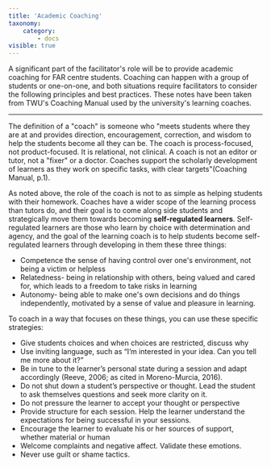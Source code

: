 ```yaml
---
title: 'Academic Coaching'
taxonomy:
    category:
        - docs
visible: true
---
```


A significant part of the facilitator's role will be to provide academic coaching for FAR centre students. Coaching can happen with a group of students or one-on-one, and both situations require facilitators to consider the following principles and best practices. These notes have been taken from TWU's Coaching Manual used by the university's learning coaches.

---

The definition of a "coach" is someone who "meets students where they are at and provides direction, encouragement, correction, and wisdom to help the students become all they can be. The coach is process-focused, not product-focused. It is relational, not clinical. A coach is not an editor or tutor, not a "fixer" or a doctor. Coaches support the scholarly development of learners as they work on specific tasks, with clear targets"(Coaching Manual, p.1).

As noted above, the role of the coach is not to as simple as helping students with their homework. Coaches have a wider scope of the learning process than tutors do, and their goal is to come along side students and strategically move them towards becoming  **self-regulated learners**. Self-regulated learners are those who learn by choice with determination and agency, and the goal of the learning coach is to help students become self-regulated learners through developing in them these three things:

- Competence the sense of having control over one's environment, not being a victim or helpless
- Relatedness- being in relationship with others, being valued and cared for, which leads to a freedom to take risks in learning
- Autonomy- being able to make one's own decisions and do things independently, motivated by a sense of value and pleasure in learning.


To coach in a way that focuses on these things, you can use these specific strategies:

-	Give students choices and when choices are restricted, discuss why
-	Use inviting language, such as “I’m interested in your idea. Can you tell me more about it?”
-	Be in tune to the learner’s personal state during a session and adapt accordingly (Reeve, 2006; as cited in Moreno-Murcia, 2016).
-	Do not shut down a student’s perspective or thought. Lead the student to ask themselves questions and seek more clarity on it.
-	Do not pressure the learner to accept your thought or perspective
-	Provide structure for each session. Help the learner understand the expectations for being successful in your sessions.
-	Encourage the learner to evaluate his or her sources of support, whether material or human
-	Welcome complaints and negative affect. Validate these emotions.
-	Never use guilt or shame tactics.
